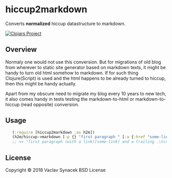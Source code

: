 # hiccup2markdown

Converts **normalized** hiccup datastructure to markdown.

[![Clojars Project](https://img.shields.io/clojars/v/org.clojars.vaclavsynacek/hiccup2markdown.svg)](https://clojars.org/org.clojars.vaclavsynacek/hiccup2markdown)

## Overview

Normaly one would not use this conversion. But for migrations of old blog from
wherever to static site generator based on markdown texts, it might be handy to
turn old html somehow to markdown. If for such thing Clojure(Script) is used
and the html happens to be already turned to hiccup, then this might be handy
actually.

Apart from my obscure need to migrate my blog every 10 years to new tech, it also
comes handy in tests testing the markdown-to-html or markdown-to-hiccup (read
opposite) conversion.

## Usage

```clojure
   (:require [hiccup2markdown :as h2m])
   (h2m/hiccup->markdown [:p {} "first paragraph " [:a {:href "some-link"} "with a link"] " and a trailing ."])
   ;; => "first paragraph (with a link)[some-link] and a trailing .\n\n"
```

## License

Copyright © 2018 Vaclav Synacek
BSD License
